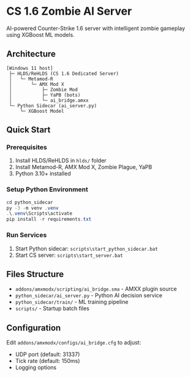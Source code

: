# CS 1.6 Zombie AI Server

AI-powered Counter-Strike 1.6 server with intelligent zombie gameplay using XGBoost ML models.

## Architecture

```
[Windows 11 host]
 ├─ HLDS/ReHLDS (CS 1.6 Dedicated Server)
 │   └─ Metamod-R
 │       └─ AMX Mod X
 │           ├─ Zombie Mod
 │           ├─ YaPB (bots)
 │           └─ ai_bridge.amxx
 └─ Python Sidecar (ai_server.py)
     └─ XGBoost Model
```

## Quick Start

### Prerequisites
1. Install HLDS/ReHLDS in `hlds/` folder
2. Install Metamod-R, AMX Mod X, Zombie Plague, YaPB
3. Python 3.10+ installed

### Setup Python Environment
```powershell
cd python_sidecar
py -3 -m venv .venv
.\.venv\Scripts\activate
pip install -r requirements.txt
```

### Run Services
1. Start Python sidecar: `scripts\start_python_sidecar.bat`
2. Start CS server: `scripts\start_server.bat`

## Files Structure
- `addons/amxmodx/scripting/ai_bridge.sma` - AMXX plugin source
- `python_sidecar/ai_server.py` - Python AI decision service
- `python_sidecar/train/` - ML training pipeline
- `scripts/` - Startup batch files

## Configuration
Edit `addons/amxmodx/configs/ai_bridge.cfg` to adjust:
- UDP port (default: 31337)
- Tick rate (default: 150ms)
- Logging options